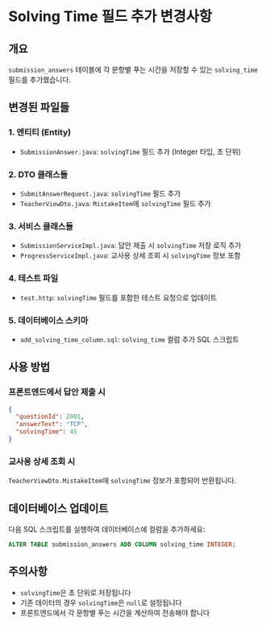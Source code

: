 # Solving Time 필드 추가 변경사항

## 개요
`submission_answers` 테이블에 각 문항별 푸는 시간을 저장할 수 있는 `solving_time` 필드를 추가했습니다.

## 변경된 파일들

### 1. 엔티티 (Entity)
- `SubmissionAnswer.java`: `solvingTime` 필드 추가 (Integer 타입, 초 단위)

### 2. DTO 클래스들
- `SubmitAnswerRequest.java`: `solvingTime` 필드 추가
- `TeacherViewDto.java`: `MistakeItem`에 `solvingTime` 필드 추가

### 3. 서비스 클래스들
- `SubmissionServiceImpl.java`: 답안 제출 시 `solvingTime` 저장 로직 추가
- `ProgressServiceImpl.java`: 교사용 상세 조회 시 `solvingTime` 정보 포함

### 4. 테스트 파일
- `test.http`: `solvingTime` 필드를 포함한 테스트 요청으로 업데이트

### 5. 데이터베이스 스키마
- `add_solving_time_column.sql`: `solving_time` 컬럼 추가 SQL 스크립트

## 사용 방법

### 프론트엔드에서 답안 제출 시
```json
{
  "questionId": 2001,
  "answerText": "TCP",
  "solvingTime": 45
}
```

### 교사용 상세 조회 시
`TeacherViewDto.MistakeItem`에 `solvingTime` 정보가 포함되어 반환됩니다.

## 데이터베이스 업데이트
다음 SQL 스크립트를 실행하여 데이터베이스에 컬럼을 추가하세요:

```sql
ALTER TABLE submission_answers ADD COLUMN solving_time INTEGER;
```

## 주의사항
- `solvingTime`은 초 단위로 저장됩니다
- 기존 데이터의 경우 `solvingTime`은 `null`로 설정됩니다
- 프론트엔드에서 각 문항별 푸는 시간을 계산하여 전송해야 합니다
